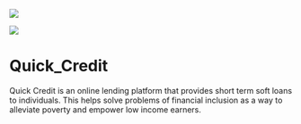 <a href="https://codeclimate.com/github/brayokenya/Quick_Credit/maintainability"><img src="https://api.codeclimate.com/v1/badges/15f31ec3548a640ffcad/maintainability" /></a>

<a href="https://codeclimate.com/github/brayokenya/Quick_Credit/test_coverage"><img src="https://api.codeclimate.com/v1/badges/15f31ec3548a640ffcad/test_coverage" /></a>



# Quick_Credit

Quick Credit is an online lending platform that provides short term soft loans to individuals. This helps solve problems of financial inclusion as a way to alleviate poverty and empower low income earners.
